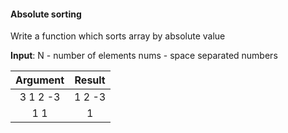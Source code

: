 #### Absolute sorting ####

Write a function which sorts array by absolute value 

**Input**: 
    N - number of elements
    nums - space separated numbers

|        Argument                |            Result           |
|:------------------------------:|:------------------------------:|
| 3 1 2 -3                       | 1 2 -3                         |
| 1 1                            | 1                              |
